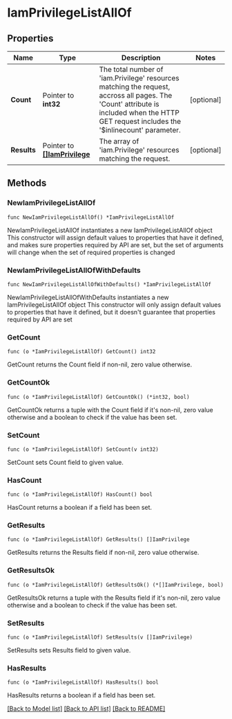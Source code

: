 # IamPrivilegeListAllOf

## Properties

Name | Type | Description | Notes
------------ | ------------- | ------------- | -------------
**Count** | Pointer to **int32** | The total number of &#39;iam.Privilege&#39; resources matching the request, accross all pages. The &#39;Count&#39; attribute is included when the HTTP GET request includes the &#39;$inlinecount&#39; parameter. | [optional] 
**Results** | Pointer to [**[]IamPrivilege**](iam.Privilege.md) | The array of &#39;iam.Privilege&#39; resources matching the request. | [optional] 

## Methods

### NewIamPrivilegeListAllOf

`func NewIamPrivilegeListAllOf() *IamPrivilegeListAllOf`

NewIamPrivilegeListAllOf instantiates a new IamPrivilegeListAllOf object
This constructor will assign default values to properties that have it defined,
and makes sure properties required by API are set, but the set of arguments
will change when the set of required properties is changed

### NewIamPrivilegeListAllOfWithDefaults

`func NewIamPrivilegeListAllOfWithDefaults() *IamPrivilegeListAllOf`

NewIamPrivilegeListAllOfWithDefaults instantiates a new IamPrivilegeListAllOf object
This constructor will only assign default values to properties that have it defined,
but it doesn't guarantee that properties required by API are set

### GetCount

`func (o *IamPrivilegeListAllOf) GetCount() int32`

GetCount returns the Count field if non-nil, zero value otherwise.

### GetCountOk

`func (o *IamPrivilegeListAllOf) GetCountOk() (*int32, bool)`

GetCountOk returns a tuple with the Count field if it's non-nil, zero value otherwise
and a boolean to check if the value has been set.

### SetCount

`func (o *IamPrivilegeListAllOf) SetCount(v int32)`

SetCount sets Count field to given value.

### HasCount

`func (o *IamPrivilegeListAllOf) HasCount() bool`

HasCount returns a boolean if a field has been set.

### GetResults

`func (o *IamPrivilegeListAllOf) GetResults() []IamPrivilege`

GetResults returns the Results field if non-nil, zero value otherwise.

### GetResultsOk

`func (o *IamPrivilegeListAllOf) GetResultsOk() (*[]IamPrivilege, bool)`

GetResultsOk returns a tuple with the Results field if it's non-nil, zero value otherwise
and a boolean to check if the value has been set.

### SetResults

`func (o *IamPrivilegeListAllOf) SetResults(v []IamPrivilege)`

SetResults sets Results field to given value.

### HasResults

`func (o *IamPrivilegeListAllOf) HasResults() bool`

HasResults returns a boolean if a field has been set.


[[Back to Model list]](../README.md#documentation-for-models) [[Back to API list]](../README.md#documentation-for-api-endpoints) [[Back to README]](../README.md)


